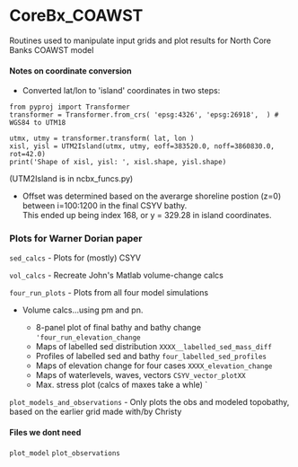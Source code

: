 # CoreBx_COAWST
Routines used to manipulate input grids and plot results for North Core Banks COAWST model

#### Notes on coordinate conversion
* Converted lat/lon to 'island' coordinates in two steps:
```
from pyproj import Transformer
transformer = Transformer.from_crs( 'epsg:4326', 'epsg:26918',  ) # WGS84 to UTM18

utmx, utmy = transformer.transform( lat, lon )
xisl, yisl = UTM2Island(utmx, utmy, eoff=383520.0, noff=3860830.0, rot=42.0)
print('Shape of xisl, yisl: ', xisl.shape, yisl.shape)
```
(UTM2Island is in ncbx_funcs.py)  
* Offset was determined based on the averarge shoreline postion (z=0) between i=100:1200 in the final CSYV bathy.  
This ended up being index 168, or y = 329.28 in island coordinates.

### Plots for Warner Dorian paper
`sed_calcs` - Plots for (mostly) CSYV  

`vol_calcs` - Recreate John's Matlab volume-change calcs
  
  
`four_run_plots` - Plots from all four model simulations  
* Volume calcs...using pm and pn.  

    * 8-panel plot of final bathy and bathy change `'four_run_elevation_change`
    * Maps of labelled sed distribution `XXXX__labelled_sed_mass_diff`
    * Profiles of labelled sed and bathy `four_labelled_sed_profiles`  
    * Maps of elevation change for four cases `XXXX_elevation_change`  
    * Maps of waterlevels, waves, vectors `CSYV_vector_plotXX`
    * Max. stress plot (calcs of maxes take a whle) `


`plot_models_and_observations` - Only plots the obs and modeled topobathy, based on the earlier grid made with/by Christy  

#### Files we dont need
`plot_model`
`plot_observations`
    
